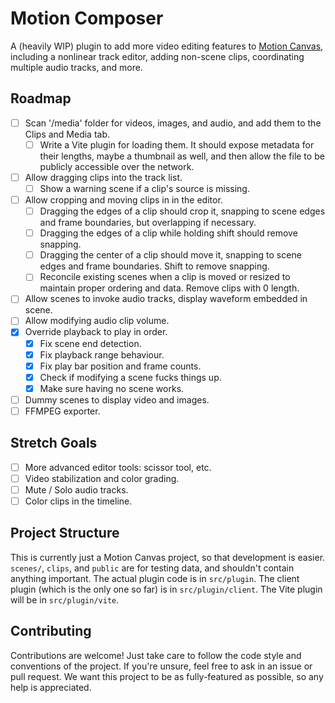 # Motion Composer

A (heavily WIP) plugin to add more video editing features to [Motion Canvas](https://motioncanvas.io/), including a nonlinear track editor, adding non-scene clips, coordinating multiple audio tracks, and more.

## Roadmap

- [ ] Scan '/media' folder for videos, images, and audio, and add them to the Clips and Media tab.
  - [ ] Write a Vite plugin for loading them. It should expose metadata for their lengths, maybe a thumbnail as well, and then allow the file to be publicly accessible over the network.
- [ ] Allow dragging clips into the track list.
  - [ ] Show a warning scene if a clip's source is missing.
- [ ] Allow cropping and moving clips in in the editor.
  - [ ] Dragging the edges of a clip should crop it, snapping to scene edges and frame boundaries, but overlapping if necessary.
  - [ ] Dragging the edges of a clip while holding shift should remove snapping.
  - [ ] Dragging the center of a clip should move it, snapping to scene edges and frame boundaries. Shift to remove snapping.
  - [ ] Reconcile existing scenes when a clip is moved or resized to maintain proper ordering and data. Remove clips with 0 length.

- [ ] Allow scenes to invoke audio tracks, display waveform embedded in scene.
- [ ] Allow modifying audio clip volume.
- [x] Override playback to play in order.
  - [x] Fix scene end detection.
  - [x] Fix playback range behaviour.
  - [x] Fix play bar position and frame counts.
  - [x] Check if modifying a scene fucks things up.
  - [x] Make sure having no scene works.
- [ ] Dummy scenes to display video and images.
- [ ] FFMPEG exporter.

## Stretch Goals

- [ ] More advanced editor tools: scissor tool, etc.
- [ ] Video stabilization and color grading.
- [ ] Mute / Solo audio tracks.
- [ ] Color clips in the timeline.

## Project Structure

This is currently just a Motion Canvas project, so that development is easier. `scenes/`, `clips`, and `public` are for testing data, and shouldn't contain anything important. The actual plugin code is in `src/plugin`. The client plugin (which is the only one so far) is in `src/plugin/client`. The Vite plugin will be in `src/plugin/vite`.

## Contributing

Contributions are welcome! Just take care to follow the code style and conventions of the project. If you're unsure, feel free to ask in an issue or pull request. We want this project to be as fully-featured as possible, so any help is appreciated.
